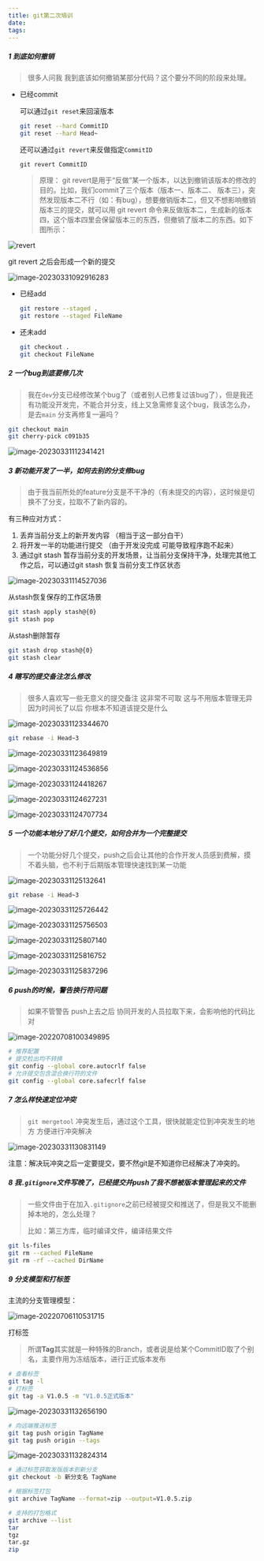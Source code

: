 ```yaml
---
title: git第二次培训
date: 
tags:
---
```

##### 1 到底如何撤销

> 很多人问我 我到底该如何撤销某部分代码？这个要分不同的阶段来处理。

- 已经commit

  可以通过`git reset`来回滚版本

  ```bash
  git reset --hard CommitID
  git reset --hard Head~
  ```

  还可以通过`git revert`来反做指定`CommitID`

  ```
  git revert CommitID
  ```

  > 原理： git revert是用于“反做”某一个版本，以达到撤销该版本的修改的目的。比如，我们commit了三个版本（版本一、版本二、 版本三），突然发现版本二不行（如：有bug），想要撤销版本二，但又不想影响撤销版本三的提交，就可以用 git revert 命令来反做版本二，生成新的版本四，这个版本四里会保留版本三的东西，但撤销了版本二的东西。如下图所示：

![revert](git第二次培训/revert.png)

git revert 之后会形成一个新的提交

![image-20230331092916283](git第二次培训/image-20230331092916283.png)

- 已经add

  ```bash
  git restore --staged .
  git restore --staged FileName
  ```

- 还未add

  ```bash
  git checkout .
  git checkout FileName
  ```

##### 2 一个bug到底要修几次

> 我在`dev`分支已经修改某个bug了（或者别人已修复过该bug了），但是我还有功能没开发完，不能合并分支，线上又急需修复这个bug，我该怎么办，是去`main` 分支再修复一遍吗？

```bash
git checkout main
git cherry-pick c091b35
```

![image-20230331112341421](git第二次培训/image-20230331112341421.png)

##### 3 新功能开发了一半，如何去别的分支修bug

> 由于我当前所处的feature分支是不干净的（有未提交的内容），这时候是切换不了分支，拉取不了新内容的。

有三种应对方式：

1. 丢弃当前分支上的新开发内容 （相当于这一部分白干）
2. 将开发一半的功能进行提交 （由于开发没完成 可能导致程序跑不起来）
3. 通过git stash 暂存当前分支的开发场景，让当前分支保持干净，处理完其他工作之后，可以通过git stash 恢复当前分支工作区状态

![image-20230331114527036](git第二次培训/image-20230331114527036.png)

从stash恢复保存的工作区场景

```bash
git stash apply stash@{0}
git stash pop
```

从stash删除暂存

```bash
git stash drop stash@{0}
git stash clear
```

##### 4 瞎写的提交备注怎么修改

> 很多人喜欢写一些无意义的提交备注 这非常不可取 这与不用版本管理无异 因为时间长了以后 你根本不知道该提交是什么

![image-20230331123344670](git第二次培训/image-20230331123344670.png)

```bash
git rebase -i Head~3
```

![image-20230331123649819](git第二次培训/image-20230331123649819.png)

![image-20230331124536856](git第二次培训/image-20230331124536856.png)

![image-20230331124418267](git第二次培训/image-20230331124418267.png)

![image-20230331124627231](git第二次培训/image-20230331124627231.png)

![image-20230331124707734](git第二次培训/image-20230331124707734.png)

##### 5 一个功能本地分了好几个提交，如何合并为一个完整提交

> 一个功能分好几个提交，push之后会让其他的合作开发人员感到费解，摸不着头脑，也不利于后期版本管理快速找到某一功能

![image-20230331125132641](git第二次培训/image-20230331125132641.png)

```bash
git rebase -i Head~3
```

![image-20230331125726442](git第二次培训/image-20230331125726442.png)

![image-20230331125756503](git第二次培训/image-20230331125756503.png)

![image-20230331125807140](git第二次培训/image-20230331125807140.png)

![image-20230331125816752](git第二次培训/image-20230331125816752.png)

![image-20230331125837296](git第二次培训/image-20230331125837296.png)



##### 6 push的时候，警告换行符问题

> 如果不管警告 push上去之后 协同开发的人员拉取下来，会影响他的代码比对

![image-20220708100349895](git第二次培训/image-20220708100349895.png)

```bash
# 推荐配置
# 提交检出均不转换
git config --global core.autocrlf false
# 允许提交包含混合换行符的文件
git config --global core.safecrlf false
```

##### 7 怎么样快速定位冲突

> `git mergetool`  冲突发生后，通过这个工具，很快就能定位到冲突发生的地方 方便进行冲突解决

![image-20230331130831149](git第二次培训/image-20230331130831149.png)

注意：解决玩冲突之后一定要提交，要不然git是不知道你已经解决了冲突的。

##### 8 我`.gitignore`文件写晚了，已经提交并push了我不想被版本管理起来的文件

> 一些文件由于在加入`.gitignore`之前已经被提交和推送了，但是我又不能删掉本地的，怎么处理？
>
> 比如：第三方库，临时编译文件，编译结果文件

```bash
git ls-files
git rm --cached FileName
git rm -rf --cached DirName
```

##### 9 分支模型和打标签

主流的分支管理模型：

![image-20220706110531715](git第二次培训/image-20220706110531715.png)

打标签

> 所谓**Tag**其实就是一种特殊的Branch，或者说是给某个CommitID取了个别名，主要作用为冻结版本，进行正式版本发布

```bash
# 查看标签
git tag -l
# 打标签
git tag -a V1.0.5 -m "V1.0.5正式版本"
```

![image-20230331132656190](git第二次培训/image-20230331132656190.png)

```bash
# 向远端推送标签
git tag push origin TagName
git tag push origin --tags
```

![image-20230331132824314](git第二次培训/image-20230331132824314.png)

```bash
# 通过标签获取发版版本到新分支
git checkout -b 新分支名 TagName

# 根据标签打包
git archive TagName --format=zip --output=V1.0.5.zip

# 支持的打包格式
git archive --list
tar
tgz
tar.gz
zip
```

